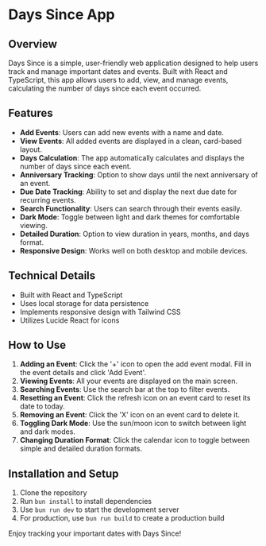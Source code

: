 # Days Since App

## Overview

Days Since is a simple, user-friendly web application designed to help users track and manage important dates and events. Built with React and TypeScript, this app allows users to add, view, and manage events, calculating the number of days since each event occurred.

## Features

- **Add Events**: Users can add new events with a name and date.
- **View Events**: All added events are displayed in a clean, card-based layout.
- **Days Calculation**: The app automatically calculates and displays the number of days since each event.
- **Anniversary Tracking**: Option to show days until the next anniversary of an event.
- **Due Date Tracking**: Ability to set and display the next due date for recurring events.
- **Search Functionality**: Users can search through their events easily.
- **Dark Mode**: Toggle between light and dark themes for comfortable viewing.
- **Detailed Duration**: Option to view duration in years, months, and days format.
- **Responsive Design**: Works well on both desktop and mobile devices.

## Technical Details

- Built with React and TypeScript
- Uses local storage for data persistence
- Implements responsive design with Tailwind CSS
- Utilizes Lucide React for icons

## How to Use

1. **Adding an Event**: Click the '+' icon to open the add event modal. Fill in the event details and click 'Add Event'.
2. **Viewing Events**: All your events are displayed on the main screen.
3. **Searching Events**: Use the search bar at the top to filter events.
4. **Resetting an Event**: Click the refresh icon on an event card to reset its date to today.
5. **Removing an Event**: Click the 'X' icon on an event card to delete it.
6. **Toggling Dark Mode**: Use the sun/moon icon to switch between light and dark modes.
7. **Changing Duration Format**: Click the calendar icon to toggle between simple and detailed duration formats.

## Installation and Setup

1. Clone the repository
2. Run `bun install` to install dependencies
3. Use `bun run dev` to start the development server
4. For production, use `bun run build` to create a production build

Enjoy tracking your important dates with Days Since!
